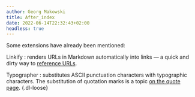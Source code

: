 ```yaml
---
author: Georg Makowski
title: After_index
date: 2022-06-14T22:32:43+02:00 
headless: true
---
```


Some extensions have already been mentioned:

Linkify
: renders URLs in Markdown automatically into links — a quick and dirty way to [reference URLs](/doc/basic/link#linkify).

Typographer
: substitutes ASCII punctuation characters with typographic characters. The substitution of quotation marks is a topic [on the quote page](/doc/basic/quote#inline-quotes).
{.dl-loose}
